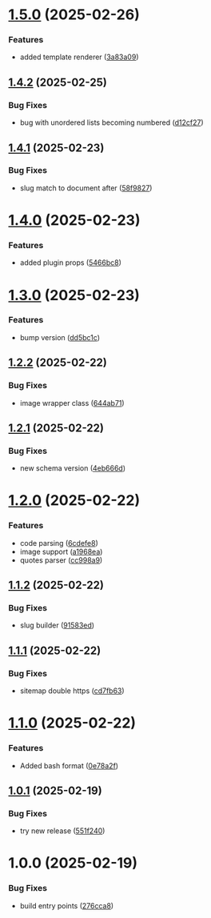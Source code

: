 # [1.5.0](https://github.com/js20org/markdown-site/compare/v1.4.2...v1.5.0) (2025-02-26)


### Features

* added template renderer ([3a83a09](https://github.com/js20org/markdown-site/commit/3a83a0902e71bc082012fd0d74ce654d13534c1b))

## [1.4.2](https://github.com/js20org/markdown-site/compare/v1.4.1...v1.4.2) (2025-02-25)


### Bug Fixes

* bug with unordered lists becoming numbered ([d12cf27](https://github.com/js20org/markdown-site/commit/d12cf276ca5d51bd0379d0b99aeef835e3fb5ca9))

## [1.4.1](https://github.com/js20org/markdown-site/compare/v1.4.0...v1.4.1) (2025-02-23)


### Bug Fixes

* slug match to document after ([58f9827](https://github.com/js20org/markdown-site/commit/58f98271769f6fed9d3e65c0672955838596f47e))

# [1.4.0](https://github.com/js20org/markdown-site/compare/v1.3.0...v1.4.0) (2025-02-23)


### Features

* added plugin props ([5466bc8](https://github.com/js20org/markdown-site/commit/5466bc8f6fd7130004bfbd365c6d3d9fbb151b9d))

# [1.3.0](https://github.com/js20org/markdown-site/compare/v1.2.2...v1.3.0) (2025-02-23)


### Features

* bump version ([dd5bc1c](https://github.com/js20org/markdown-site/commit/dd5bc1c2c7f1691ad164d6f0d93f1d4ab745f4bf))

## [1.2.2](https://github.com/js20org/markdown-site/compare/v1.2.1...v1.2.2) (2025-02-22)


### Bug Fixes

* image wrapper class ([644ab71](https://github.com/js20org/markdown-site/commit/644ab716b9a389c8c8eff2a98db97616c91302f0))

## [1.2.1](https://github.com/js20org/markdown-site/compare/v1.2.0...v1.2.1) (2025-02-22)


### Bug Fixes

* new schema version ([4eb666d](https://github.com/js20org/markdown-site/commit/4eb666d70cec6693e2c8b24ad472182e83fb17b8))

# [1.2.0](https://github.com/js20org/markdown-site/compare/v1.1.2...v1.2.0) (2025-02-22)


### Features

* code parsing ([6cdefe8](https://github.com/js20org/markdown-site/commit/6cdefe821fb04dc3f2039546869dc6ac4605e059))
* image support ([a1968ea](https://github.com/js20org/markdown-site/commit/a1968eabe77fefcb45becaa26a4d7280264e1c42))
* quotes parser ([cc998a9](https://github.com/js20org/markdown-site/commit/cc998a933bf45d6d936c963749e828475cf9b922))

## [1.1.2](https://github.com/js20org/markdown-site/compare/v1.1.1...v1.1.2) (2025-02-22)


### Bug Fixes

* slug builder ([91583ed](https://github.com/js20org/markdown-site/commit/91583edb6e97f8ea93dbf10bb6456245a6adcc06))

## [1.1.1](https://github.com/js20org/markdown-site/compare/v1.1.0...v1.1.1) (2025-02-22)


### Bug Fixes

* sitemap double https ([cd7fb63](https://github.com/js20org/markdown-site/commit/cd7fb63738044c676e9d6c0159dfc91c9f8046be))

# [1.1.0](https://github.com/js20org/markdown-site/compare/v1.0.1...v1.1.0) (2025-02-22)


### Features

* Added bash format ([0e78a2f](https://github.com/js20org/markdown-site/commit/0e78a2fe0e2fbab25bf1d6d3e2d2c677f3d9224a))

## [1.0.1](https://github.com/js20org/markdown-site/compare/v1.0.0...v1.0.1) (2025-02-19)


### Bug Fixes

* try new release ([551f240](https://github.com/js20org/markdown-site/commit/551f2404c08034017f138eab06c326357976dfd4))

# 1.0.0 (2025-02-19)


### Bug Fixes

* build entry points ([276cca8](https://github.com/js20org/markdown-site/commit/276cca817de1d4beb4bb7526ef23f5c7f23a07f4))
